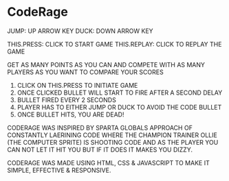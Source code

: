 # CodeRage

<!-- KEYS -->
JUMP: UP ARROW KEY
DUCK: DOWN ARROW KEY

<!-- BUTTONS -->
THIS.PRESS: CLICK TO START GAME
THIS.REPLAY: CLICK TO REPLAY THE GAME 

<!-- AIM OF THE GAME  -->
GET AS MANY POINTS AS YOU CAN AND 
COMPETE WITH AS MANY PLAYERS AS YOU WANT
TO COMPARE YOUR SCORES

<!-- HOW TO PLAY THE GAME -->
1. CLICK ON THIS.PRESS TO INITIATE GAME
2. ONCE CLICKED BULLET WILL START TO FIRE AFTER A SECOND DELAY
3. BULLET FIRED EVERY 2 SECONDS 
4. PLAYER HAS TO EITHER JUMP OR DUCK TO AVOID THE CODE BULLET
5. ONCE BULLET HITS, YOU ARE DEAD!

<!-- PROJECT DESCRIPTION -->
CODERAGE WAS INSPIRED BY SPARTA GLOBALS APPROACH OF CONSTANTLY 
LAERINING CODE WHERE THE CHAMPION TRAINER OLLIE (THE COMPUTER SPRITE)
IS SHOOTING CODE AND AS THE PLAYER YOU CAN NOT LET IT HIT YOU BUT IF IT DOES 
IT MAKES YOU DIZZY.

CODERAGE WAS MADE USING HTML, CSS & JAVASCRIPT TO MAKE IT SIMPLE, EFFECTIVE &
RESPONSIVE.
